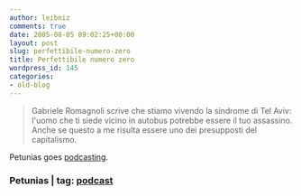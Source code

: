 ```yaml
---
author: leibniz
comments: true
date: 2005-08-05 09:02:25+00:00
layout: post
slug: perfettibile-numero-zero
title: Perfettibile numero zero
wordpress_id: 145
categories:
- old-blog
---
```


> Gabriele Romagnoli scrive che stiamo vivendo la sindrome di
Tel Aviv: l'uomo che ti siede vicino in autobus potrebbe essere il tuo
assassino. Anche se questo a me risulta essere uno dei
presupposti del capitalismo.

Petunias goes [podcasting](http://www.thepetunias.net/archives/2005/08/il_perfettibile_1.html).  



### Petunias | tag: [podcast](http://www.technorati.com/tags/podcast)
